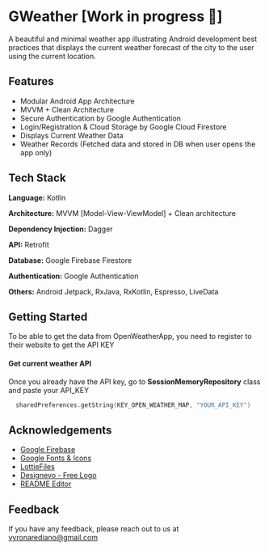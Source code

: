 
# GWeather [Work in progress 🚧]

A beautiful and minimal weather app illustrating Android development best practices that displays the current weather forecast of the city to the user using the current location.





## Features

- Modular Android App Architecture
- MVVM + Clean Architecture
- Secure Authentication by Google Authentication
- Login/Registration & Cloud Storage by Google Cloud Firestore
- Displays Current Weather Data
- Weather Records (Fetched data and stored in DB when user opens the app only)


## Tech Stack

**Language:** Kotlin

**Architecture:** MVVM [Model-View-ViewModel] + Clean architecture

**Dependency Injection:** Dagger

**API:** Retrofit

**Database:** Google Firebase Firestore

**Authentication:** Google Authentication

**Others:** Android Jetpack, RxJava, RxKotlin, Espresso, LiveData



## Getting Started

To be able to get the data from OpenWeatherApp, you need to register to their website to get the API KEY

#### Get current weather API

Once you already have the API key, go to **SessionMemoryRepository** class and paste your API_KEY


```kotlin
  sharedPreferences.getString(KEY_OPEN_WEATHER_MAP, "YOUR_API_KEY")
```



## Acknowledgements
- [Google Firebase](https://firebase.google.com/)
- [Google Fonts & Icons](https://fonts.google.com/)
- [LottieFiles](https://lottiefiles.com/)
- [Designevo - Free Logo](https://www.designevo.com/)
- [README Editor](https://readme.so/)


## Feedback

If you have any feedback, please reach out to us at vyronarediano@gmail.com